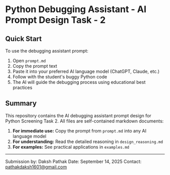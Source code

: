 # Python Debugging Assistant - AI Prompt Design Task - 2

## Quick Start
To use the debugging assistant prompt:

1. Open `prompt.md`
2. Copy the prompt text
3. Paste it into your preferred AI language model (ChatGPT, Claude, etc.)
4. Follow with the student's buggy Python code
5. The AI will guide the debugging process using educational best practices

## Summary
This repository contains the AI debugging assistant prompt design for Python Screening Task 2. All files are self-contained markdown documents:

1. **For immediate use:** Copy the prompt from `prompt.md` into any AI language model
2. **For understanding:** Read the detailed reasoning in `design_reasoning.md`
3. **For examples:** See practical applications in `examples.md`

---
Submission by: Daksh Pathak
Date: September 14, 2025
Contact: pathakdaksh1601@gmail.com

